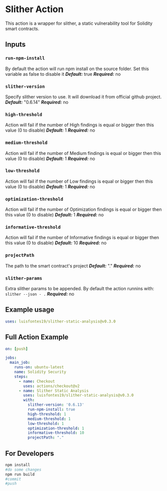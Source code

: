 # Slither Action

This action is a wrapper for slither, a static vulnerability tool for Solidity smart contracts.

## Inputs

### `run-npm-install`

By default the action will run npm install on the source folder. Set this variable as false to disable it
***Default:*** true
***Required:*** no

### `slither-version`

Specify slither version to use. It will download it from official github project.
***Default:*** "0.6.14"
***Required:*** no


### `high-threshold`

Action will fail if the number of High findings is equal or bigger then this value (0 to disable)
***Default:*** 1
***Required:*** no

### `medium-threshold`

Action will fail if the number of Medium findings is equal or bigger then this value (0 to disable)
***Default:*** 1
***Required:*** no

### `low-threshold`

Action will fail if the number of Low findings is equal or bigger then this value (0 to disable)
***Default:*** 1
***Required:*** no

### `optimization-threshold`

Action will fail if the number of Optimization findings is equal or bigger then this value (0 to disable)
***Default:*** 1
***Required:*** no

### `informative-threshold`

Action will fail if the number of Informative findings is equal or bigger then this value (0 to disable)
***Default:*** 10
***Required:*** no

### `projectPath`

The path to the smart contract's project
***Default:*** "."
***Required:*** no

### `slither-params`

Extra slither params to be appended. By default the action runnins with: ```slither --json - .```
***Required:*** no

## Example usage

```yaml
uses: luisfontes19/slither-static-analysis@v0.3.0
```

## Full Action Example

```yaml
on: [push]

jobs:
  main_job:
    runs-on: ubuntu-latest
    name: Solidity Security 
    steps:
      - name: Checkout
        uses: actions/checkout@v2
      - name: Slither Static Analysis
        uses: luisfontes19/slither-static-analysis@v0.3.0
        with:
          slither-version: '0.6.13'
          run-npm-install: true
          high-threshold: 1
          medium-threshold: 1
          low-threshold: 1
          optimization-threshold: 1
          informative-threshold: 10
          projectPath: "."
```

## For Developers

```bash
npm install
#do some changes
npm run build
#commit
#push
```
